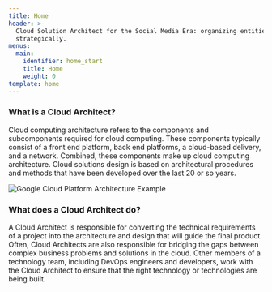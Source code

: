 ```yaml
---
title: Home
header: >-
  Cloud Solution Architect for the Social Media Era: organizing entities
  strategically.
menus:
  main:
    identifier: home_start
    title: Home
    weight: 0
template: home
---
```

### What is a Cloud Architect?

Cloud computing architecture refers to the components and subcomponents required for cloud computing. These components typically consist of a front end platform, back end platforms, a cloud-based delivery, and a network. Combined, these components make up cloud computing architecture. Cloud solutions design is based on architectural procedures and methods that have been developed over the last 20 or so years.

![Google Cloud Platform Architecture Example](/images/SME-Google-Marketplace.png "GCP Example")

### What does a Cloud Architect do?

A Cloud Architect is responsible for converting the technical requirements of a project into the architecture and design that will guide the final product. Often, Cloud Architects are also responsible for bridging the gaps between complex business problems and solutions in the cloud. Other members of a technology team, including DevOps engineers and developers, work with the Cloud Architect to ensure that the right technology or technologies are being built.
